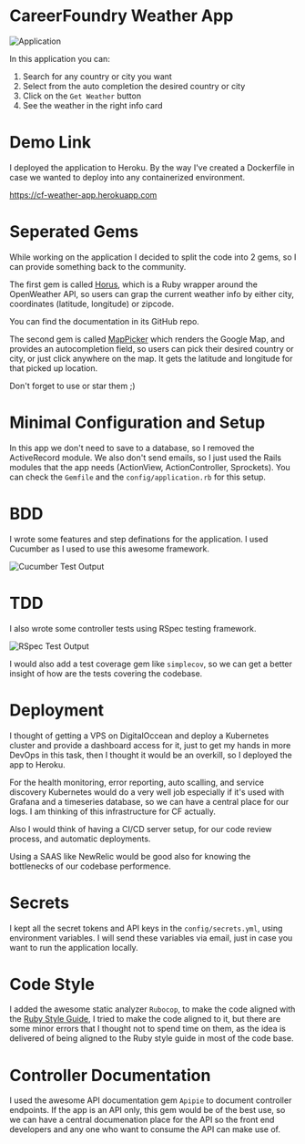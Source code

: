 # CareerFoundry Weather App

![Application](https://i.imgur.com/fslhAjX.png)

In this application you can:

1. Search for any country or city you want
2. Select from the auto completion the desired country or city
3. Click on the `Get Weather` button
4. See the weather in the right info card

# Demo Link

I deployed the application to Heroku. By the way I've created a Dockerfile in case we wanted to deploy into any containerized environment.

https://cf-weather-app.herokuapp.com

# Seperated Gems

While working on the application I decided to split the code into 2 gems, so I can provide something back to the community.

The first gem is called [Horus](https://github.com/wazery/horus), which is a Ruby wrapper around the OpenWeather API, so users can grap the current weather info by either city, coordinates (latitude, longitude) or zipcode.

You can find the documentation in its GitHub repo.

The second gem is called [MapPicker](https://github.com/wazery/map_picker) which renders the Google Map, and provides an autocompletion field, so users can pick their desired country or city, or just click anywhere on the map. It gets the latitude and longitude for that picked up location.

Don't forget to use or star them ;)

# Minimal Configuration and Setup

In this app we don't need to save to a database, so I removed the ActiveRecord module. We also don't send emails, so I just used the Rails modules that the app needs (ActionView, ActionController, Sprockets). You can check the `Gemfile` and the `config/application.rb` for this setup.

# BDD

I wrote some features and step definations for the application. I used Cucumber as I used to use this awesome framework.

![Cucumber Test Output](https://i.imgur.com/ebYtFxd.png)

# TDD

I also wrote some controller tests using RSpec testing framework.

![RSpec Test Output](https://i.imgur.com/iFMDTV6.png)

I would also add a test coverage gem like `simplecov`, so we can get a better insight of how are the tests covering the codebase.

# Deployment

I thought of getting a VPS on DigitalOccean and deploy a Kubernetes cluster and provide a dashboard access for it, just to get my hands in more DevOps in this task, then I thought it would be an overkill, so I deployed the app to Heroku.

For the health monitoring, error reporting, auto scalling, and service discovery Kubernetes would do a very well job especially if it's used with Grafana and a timeseries database, so we can have a central place for our logs. I am thinking of this infrastructure for CF actually.

Also I would think of having a CI/CD server setup, for our code review process, and automatic deployments.

Using a SAAS like NewRelic would be good also for knowing the bottlenecks of our codebase performence.

# Secrets

I kept all the secret tokens and API keys in the `config/secrets.yml`, using environment variables. I will send these variables via email, just in case you want to run the application locally.

# Code Style

I added the awesome static analyzer `Rubocop`, to make the code aligned with the [Ruby Style Guide](https://github.com/bbatsov/ruby-style-guide), I tried to make the code aligned to it, but there are some minor errors that I thought not to spend time on them, as the idea is delivered of being aligned to the Ruby style guide in most of the code base.

# Controller Documentation

I used the awesome API documentation gem `Apipie` to document controller endpoints. If the app is an API only, this gem would be of the best use, so we can have a central documenation place for the API so the front end developers and any one who want to consume the API can make use of.
